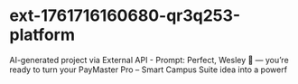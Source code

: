 # ext-1761716160680-qr3q253-platform
AI-generated project via External API - Prompt: Perfect, Wesley 👏 — you’re ready to turn your PayMaster Pro – Smart Campus Suite idea into a powerf
